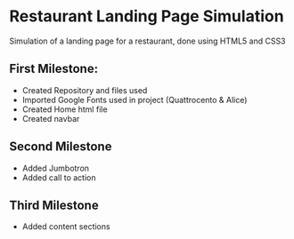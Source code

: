 # Restaurant Landing Page Simulation

Simulation of a landing page for a restaurant, done using HTML5 and CSS3

## First Milestone:

 - Created Repository and files used
 - Imported Google Fonts used in project (Quattrocento & Alice)
 - Created Home html file
 - Created navbar 

## Second Milestone

 - Added Jumbotron
 - Added call to action

## Third Milestone

 - Added content sections